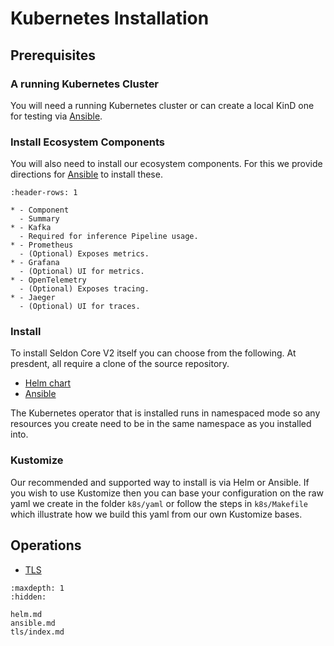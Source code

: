 # Kubernetes Installation

## Prerequisites

### A running Kubernetes Cluster

You will need a running Kubernetes cluster or can create a local KinD one for testing via [Ansible](ansible.md).

### Install Ecosystem Components

You will also need to install our ecosystem components. For this we provide directions for [Ansible](ansible.md) to install these.

```{list-table}
:header-rows: 1

* - Component
  - Summary
* - Kafka
  - Required for inference Pipeline usage.
* - Prometheus
  - (Optional) Exposes metrics.
* - Grafana
  - (Optional) UI for metrics.
* - OpenTelemetry
  - (Optional) Exposes tracing.
* - Jaeger
  - (Optional) UI for traces.

```

### Install

To install Seldon Core V2 itself you can choose from the following. At presdent, all require a clone of the source repository.

 * [Helm chart](helm.md)
 * [Ansible](ansible.md)
 
The Kubernetes operator that is installed runs in namespaced mode so any resources you create need to be in the same namespace as you installed into.

### Kustomize

Our recommended and supported way to install is via Helm or Ansible. If you wish to use Kustomize then you can base your configuration on the raw yaml we create in the folder `k8s/yaml` or follow the steps in `k8s/Makefile` which illustrate how we build this yaml from our own Kustomize bases.

## Operations

 * [TLS](tls/index.md)

```{toctree}
:maxdepth: 1
:hidden:

helm.md
ansible.md
tls/index.md
```
